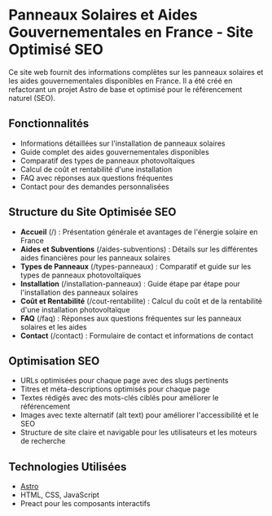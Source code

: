 # Panneaux Solaires et Aides Gouvernementales en France - Site Optimisé SEO

Ce site web fournit des informations complètes sur les panneaux solaires et les aides gouvernementales disponibles en France. Il a été créé en refactorant un projet Astro de base et optimisé pour le référencement naturel (SEO).

## Fonctionnalités

- Informations détaillées sur l'installation de panneaux solaires
- Guide complet des aides gouvernementales disponibles
- Comparatif des types de panneaux photovoltaïques
- Calcul de coût et rentabilité d'une installation
- FAQ avec réponses aux questions fréquentes
- Contact pour des demandes personnalisées

## Structure du Site Optimisée SEO

- **Accueil** (/) : Présentation générale et avantages de l'énergie solaire en France
- **Aides et Subventions** (/aides-subventions) : Détails sur les différentes aides financières pour les panneaux solaires
- **Types de Panneaux** (/types-panneaux) : Comparatif et guide sur les types de panneaux photovoltaïques
- **Installation** (/installation-panneaux) : Guide étape par étape pour l'installation des panneaux solaires
- **Coût et Rentabilité** (/cout-rentabilite) : Calcul du coût et de la rentabilité d'une installation photovoltaïque
- **FAQ** (/faq) : Réponses aux questions fréquentes sur les panneaux solaires et les aides
- **Contact** (/contact) : Formulaire de contact et informations de contact

## Optimisation SEO

- URLs optimisées pour chaque page avec des slugs pertinents
- Titres et méta-descriptions optimisés pour chaque page
- Textes rédigés avec des mots-clés ciblés pour améliorer le référencement
- Images avec texte alternatif (alt text) pour améliorer l'accessibilité et le SEO
- Structure de site claire et navigable pour les utilisateurs et les moteurs de recherche

## Technologies Utilisées

- [Astro](https://astro.build/)
- HTML, CSS, JavaScript
- Preact pour les composants interactifs
